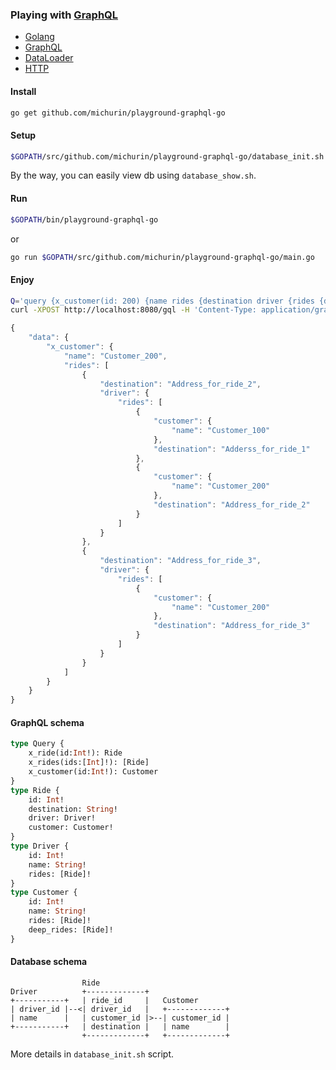 ### Playing with [GraphQL](http://graphql.org)

- [Golang](http://golang.org)
- [GraphQL](http://github.com/graphql-go/graphql)
- [DataLoader](http://github.com/graph-gophers/dataloader)
- [HTTP](http://github.com/graphql-go/handler)

#### Install

```sh
go get github.com/michurin/playground-graphql-go
```

#### Setup

```sh
$GOPATH/src/github.com/michurin/playground-graphql-go/database_init.sh
```

By the way, you can easily view db using `database_show.sh`.

#### Run

```sh
$GOPATH/bin/playground-graphql-go
```
or
```sh
go run $GOPATH/src/github.com/michurin/playground-graphql-go/main.go
```

#### Enjoy

```sh
Q='query {x_customer(id: 200) {name rides {destination driver {rides {destination customer{name}}}}}}'
curl -XPOST http://localhost:8080/gql -H 'Content-Type: application/graphql' -d "$Q"
```

```javascript
{
    "data": {
        "x_customer": {
            "name": "Customer_200",
            "rides": [
                {
                    "destination": "Address_for_ride_2",
                    "driver": {
                        "rides": [
                            {
                                "customer": {
                                    "name": "Customer_100"
                                },
                                "destination": "Adderss_for_ride_1"
                            },
                            {
                                "customer": {
                                    "name": "Customer_200"
                                },
                                "destination": "Address_for_ride_2"
                            }
                        ]
                    }
                },
                {
                    "destination": "Address_for_ride_3",
                    "driver": {
                        "rides": [
                            {
                                "customer": {
                                    "name": "Customer_200"
                                },
                                "destination": "Address_for_ride_3"
                            }
                        ]
                    }
                }
            ]
        }
    }
}
```

#### GraphQL schema

```graphql
type Query {
    x_ride(id:Int!): Ride
    x_rides(ids:[Int]!): [Ride]
    x_customer(id:Int!): Customer
}
type Ride {
    id: Int!
    destination: String!
    driver: Driver!
    customer: Customer!
}
type Driver {
    id: Int!
    name: String!
    rides: [Ride]!
}
type Customer {
    id: Int!
    name: String!
    rides: [Ride]!
    deep_rides: [Ride]!
}
```

#### Database schema

```
                Ride
Driver          +-------------+
+-----------+   | ride_id     |   Customer
| driver_id |--<| driver_id   |   +-------------+
| name      |   | customer_id |>--| customer_id |
+-----------+   | destination |   | name        |
                +-------------+   +-------------+
```

More details in `database_init.sh` script.
